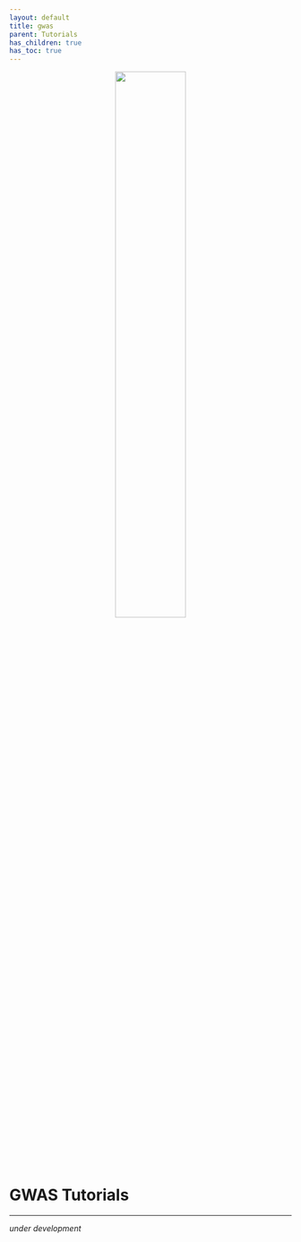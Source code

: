```yaml
---
layout: default
title: gwas
parent: Tutorials
has_children: true
has_toc: true
---
```


<p align="center"><img src="../../assets/img/genemap-turotials.svg" height="50%" width="50%"></p>


# GWAS Tutorials
---

_under development_